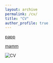 ```yaml
---
layout: archive
permalink: /cv/
title: "CV"
author_profile: true
---
```

[papp](https://github.com/danielwarna/braintrain/blob/gh-pages/Soveri_et_al_2017_Working_memory_training_revisited.pdf?raw=true)

[mamm](https://github.com/danielfellman/danielfellman.github.io/blob/master/docs/CV_Fellman2.pdf?raw=true)

<img src="{{ site.url }}{{ site.baseurl }}/images/cv.jpg" alt="CV">
